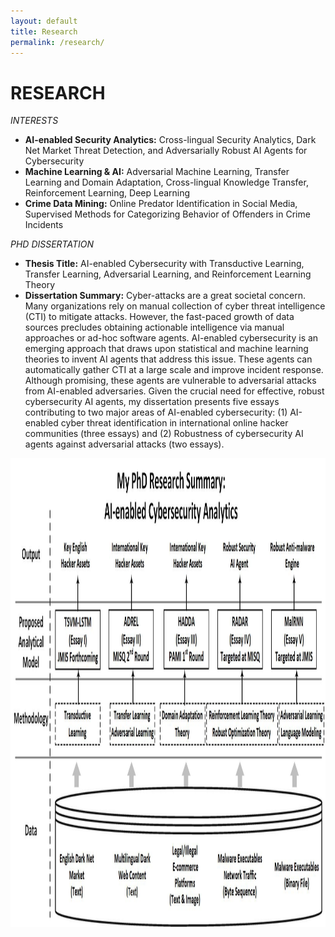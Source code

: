 ```yaml
---
layout: default
title: Research
permalink: /research/
---
```



<div class="wrapper" style="border-bottom: 1px solid $grey-color-light; padding-bottom: 20px">
<h1>RESEARCH</h1>

<i>INTERESTS</i>
<ul class="awards">
	<li><span style="font-weight: bold">AI-enabled Security Analytics:</span> Cross-lingual Security Analytics, Dark Net Market Threat Detection, and Adversarially Robust AI Agents for Cybersecurity</li>
	<li><span style="font-weight: bold">Machine Learning & AI:</span> Adversarial Machine Learning, Transfer Learning and Domain Adaptation, Cross-lingual Knowledge Transfer, Reinforcement Learning, Deep Learning</li>
	<li><span style="font-weight: bold">Crime Data Mining:</span> Online Predator Identification in Social Media, Supervised Methods for Categorizing Behavior of Offenders in Crime Incidents</li>
</ul>
<i>PHD DISSERTATION</i>
<ul class="awards">
	<li><span style="font-weight: bold">Thesis Title:</span> AI-enabled Cybersecurity with Transductive Learning, Transfer Learning, Adversarial Learning, and Reinforcement Learning Theory</li>
	<li><span style="font-weight: bold">Dissertation Summary:</span> Cyber-attacks are a great societal concern. Many organizations rely on manual collection of cyber threat intelligence (CTI) to mitigate attacks. However, the fast-paced growth of data sources precludes obtaining actionable intelligence via manual approaches or ad-hoc software agents. AI-enabled cybersecurity is an emerging approach that draws upon statistical and machine learning theories to invent AI agents that address this issue. These agents can automatically gather CTI at a large scale and improve incident response. Although promising, these agents are vulnerable to adversarial attacks from AI-enabled adversaries. Given the crucial need for effective, robust cybersecurity AI agents, my dissertation presents five essays contributing to two major areas of AI-enabled cybersecurity: (1) AI-enabled cyber threat identification in international online hacker communities (three essays) and (2) Robustness of cybersecurity AI agents against adversarial attacks (two essays).</li>
</ul>
<p>
	<img src="ThesisBigPicture.jpg" alt="" height=750 width=1450>
</p>
</div>
